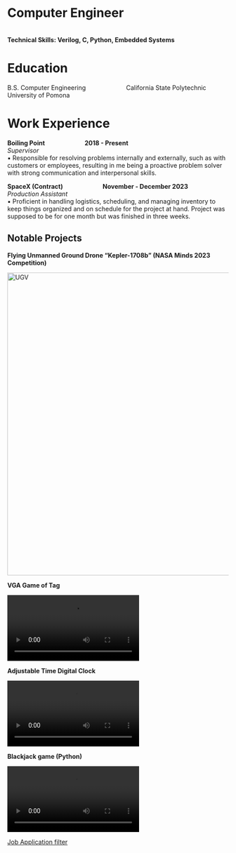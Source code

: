 # Computer Engineer
<br /> **Technical Skills: Verilog, C, Python, Embedded Systems**
# Education
B.S. Computer Engineering   &emsp;&emsp;&emsp;&emsp;&emsp;&emsp; California State Polytechnic University of Pomona  <br />

# Work Experience
**Boiling Point    &emsp;&emsp;&emsp;&emsp;&emsp;&emsp; 2018 - Present** <br />
_Supervisor_ <br />
▪ Responsible for resolving problems internally and externally, such as with customers or employees, resulting in 
me being a proactive problem solver with strong communication and interpersonal skills. 

**SpaceX (Contract)   &emsp;&emsp;&emsp;&emsp;&emsp;&emsp; November - December 2023** <br />
_Production Assistant_ <br />
▪ Proficient in handling logistics, scheduling, and managing inventory to keep things organized and on schedule 
for the project at hand. Project was supposed to be for one month but was finished in three weeks.

## Notable Projects
**Flying Unmanned Ground Drone “Kepler-1708b” (NASA Minds 2023 Competition)**

<img width="690" alt="UGV" src="https://github.com/user-attachments/assets/b69d6bed-6f31-4aed-8035-2e7aa79a6a42">

**VGA Game of Tag**
  
<video src="https://github.com/user-attachments/assets/b2b8cca3-b026-47bb-9f3b-9cc84fe8167b" controls="controls" style="max-width: 730px;"></video>

**Adjustable Time Digital Clock**

<video src="https://github.com/user-attachments/assets/ae05a406-ecce-4c72-9af1-dec533bb6032" controls="controls" style="max-width: 730px;"></video>




**Blackjack game (Python)**

<video src="https://github.com/user-attachments/assets/4c0a1bf7-8261-44b7-9ba1-a0a15066870c" controls="controls" style="max-width: 730px;"></video>

<a href="Job Application Filter.pdf" > Job Application filter </a>

